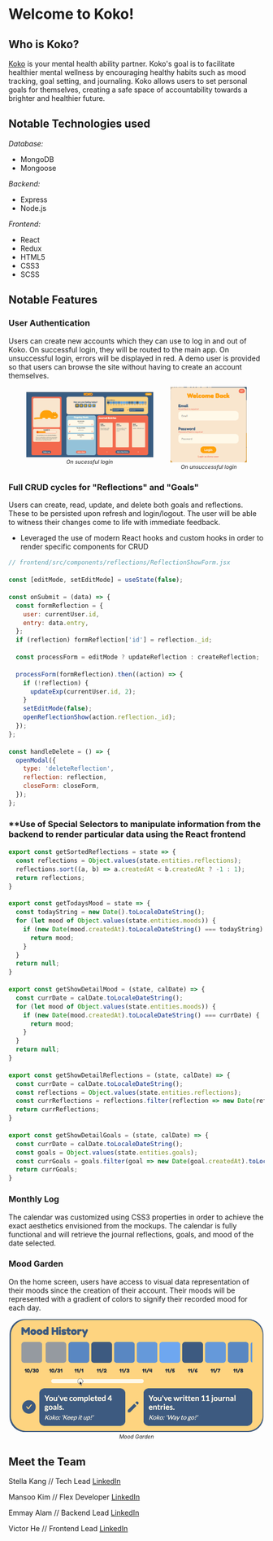 # Welcome to Koko!

## Who is Koko?

[Koko](https://koko-the-cat.herokuapp.com/#/) is your mental health ability partner. Koko's goal is to facilitate healthier mental wellness by encouraging healthy habits such as mood tracking, goal setting, and journaling. Koko allows users to set personal goals for themselves, creating a safe space of accountability towards a brighter and healthier future.

## Notable Technologies used

_Database:_

- MongoDB
- Mongoose

_Backend:_

- Express
- Node.js

_Frontend:_

- React
- Redux
- HTML5
- CSS3
- SCSS

## Notable Features

### **User Authentication**

Users can create new accounts which they can use to log in and out of Koko. On successful login, they will be routed to the main app. On unsuccessful login, errors will be displayed in red. A demo user is provided so that users can browse the site without having to create an account themselves.

<div
  style=
    "display: flex;
    justify-content: space-evenly;
    align-items: center;
    text-align: center;
    font-size: 0.75em;
    font-style: italic;">
  <div style=>
    <img src="./frontend/src/assets/koko-home.png" width="250" />
    <figcaption>On sucessful login</figcaption>
  </div>
  <div style="text-align: center;">
    <img src="./frontend/src/assets/koko-user-auth.png" alt="On unsucessful login" width="150" />
    <figcaption>On unsuccessful login</figcaption>
  </div>
</div>

### **Full CRUD cycles for "Reflections" and "Goals"**

Users can create, read, update, and delete both goals and reflections. These to be persisted upon refresh and login/logout. The user will be able to witness their changes come to life with immediate feedback.

* Leveraged the use of modern React hooks and custom hooks in order to render specific components for CRUD

```js
// frontend/src/components/reflections/ReflectionShowForm.jsx

const [editMode, setEditMode] = useState(false);

const onSubmit = (data) => {
  const formReflection = {
    user: currentUser.id,
    entry: data.entry,
  };
  if (reflection) formReflection['id'] = reflection._id;

  const processForm = editMode ? updateReflection : createReflection;

  processForm(formReflection).then((action) => {
    if (!reflection) {
      updateExp(currentUser.id, 2);
    }
    setEditMode(false);
    openReflectionShow(action.reflection._id);
  });
};

const handleDelete = () => {
  openModal({
    type: 'deleteReflection',
    reflection: reflection,
    closeForm: closeForm,
  });
};
```
### **Use of Special Selectors to manipulate information from the backend to render particular data using the React frontend
```js
export const getSortedReflections = state => {
  const reflections = Object.values(state.entities.reflections);
  reflections.sort((a, b) => a.createdAt < b.createdAt ? -1 : 1);
  return reflections;
}

export const getTodaysMood = state => {
  const todayString = new Date().toLocaleDateString();
  for (let mood of Object.values(state.entities.moods)) {
    if (new Date(mood.createdAt).toLocaleDateString() === todayString) {
      return mood;
    }
  }
  return null;
}

export const getShowDetailMood = (state, calDate) => {
  const currDate = calDate.toLocaleDateString();
  for (let mood of Object.values(state.entities.moods)) {
    if (new Date(mood.createdAt).toLocaleDateString() === currDate) {
      return mood;
    }
  }
  return null;
}

export const getShowDetailReflections = (state, calDate) => {
  const currDate = calDate.toLocaleDateString();
  const reflections = Object.values(state.entities.reflections);
  const currReflections = reflections.filter(reflection => new Date(reflection.createdAt).toLocaleDateString() === currDate);
  return currReflections;
}

export const getShowDetailGoals = (state, calDate) => {
  const currDate = calDate.toLocaleDateString();
  const goals = Object.values(state.entities.goals);
  const currGoals = goals.filter(goal => new Date(goal.createdAt).toLocaleDateString() === currDate);
  return currGoals;
}

```
### **Monthly Log**

The calendar was customized using CSS3 properties in order to achieve the exact aesthetics envisioned from the mockups. The calendar is fully functional and will retrieve the journal reflections, goals, and mood of the date selected.

### **Mood Garden**

On the home screen, users have access to visual data representation of their moods since the creation of their account. Their moods will be represented with a gradient of colors to signify their recorded mood for each day.

<div
  style=
    "display: flex;
    justify-content: space-evenly;
    align-items: center;
    text-align: center;
    font-size: 0.75em;
    font-style: italic;">
    <div>
      <img src="./frontend/src/assets/koko-mood.gif" style="border-radius: 30px;" width="500" />
      <figcaption>Mood Garden</figcaption>
    </div>
</div>

## Meet the Team

Stella Kang // Tech Lead
[LinkedIn](https://www.linkedin.com/in/stella-kang-33302b127/)

Mansoo Kim // Flex Developer
[LinkedIn](https://www.linkedin.com/in/mansoo-kim/)

Emmay Alam // Backend Lead
[LinkedIn](https://www.linkedin.com/in/emmay-alam/)

Victor He // Frontend Lead
[LinkedIn](https://www.linkedin.com/in/victor-he/)

